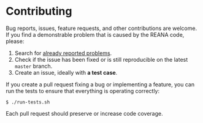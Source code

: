# Contributing

Bug reports, issues, feature requests, and other contributions are welcome. If you find
a demonstrable problem that is caused by the REANA code, please:

1. Search for [already reported problems](https://github.com/reanahub/reana-client/issues).
2. Check if the issue has been fixed or is still reproducible on the
   latest `master` branch.
3. Create an issue, ideally with **a test case**.

If you create a pull request fixing a bug or implementing a feature, you can run
the tests to ensure that everything is operating correctly:

```console
$ ./run-tests.sh
```

Each pull request should preserve or increase code coverage.
